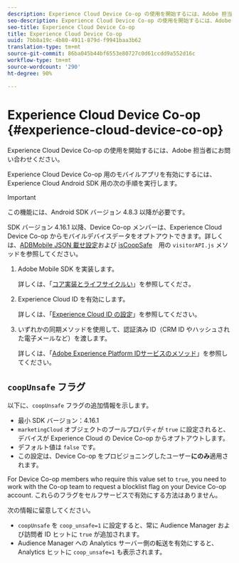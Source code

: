 ```yaml
---
description: Experience Cloud Device Co-op の使用を開始するには、Adobe 担当者にお問い合わせください。
seo-description: Experience Cloud Device Co-op の使用を開始するには、Adobe 担当者にお問い合わせください。
seo-title: Experience Cloud Device Co-op
title: Experience Cloud Device Co-op
uuid: 7bb8a19c-4b80-4911-879d-f9941baa3b62
translation-type: tm+mt
source-git-commit: 86ba045b44bf6553e80727c0d61ccdd9a552d16c
workflow-type: tm+mt
source-wordcount: '290'
ht-degree: 90%

---
```



# Experience Cloud Device Co-op {#experience-cloud-device-co-op}

Experience Cloud Device Co-op の使用を開始するには、Adobe 担当者にお問い合わせください。

Experience Cloud Device Co-op 用のモバイルアプリを有効にするには、Experience Cloud Android SDK 用の次の手順を実行します。

>[!IMPORTANT]
>
>この機能には、Android SDK バージョン 4.8.3 以降が必要です。

SDK バージョン 4.16.1 以降、Device Co-op メンバーは、Experience Cloud Device Co-op からモバイルデバイスデータをオプトアウトできます。詳しくは、[ADBMobile JSON 載せ設定](/help/android/configuration/json-config/json-config.md)および [isCoopSafe](https://docs.adobe.com/content/help/ja-JP/id-service/using/id-service-api/configurations/coopsafe.html)　用の `visitorAPI.js` メソッドを参照してください。

1. Adobe Mobile SDK を実装します。

   詳しくは、「[コア実装とライフサイクルい](/help/android/getting-started/dev-qs.md)」を参照してくださ。
1. Experience Cloud ID を有効にします。

   詳しくは、「[Experience Cloud ID の設定](/help/android/c-marketing-cloud/mcvid.md)」を参照してください。
1. いずれかの同期メソッドを使用して、認証済み ID（CRM ID やハッシュされた電子メールなど）を渡します。

   詳しくは、「[Adobe Experience Platform IDサービスのメソッド](/help/android/c-marketing-cloud/mc-methods.md)」を参照してください。

## `coopUnsafe` フラグ

以下に、`coopUnsafe` フラグの追加情報を示します。

* 最小 SDK バージョン：4.16.1
* `marketingCloud` オブジェクトのブールプロパティが `true` に設定されると、デバイスが Experience Cloud の Device Co-op からオプトアウトします。
* デフォルト値は `false` です。
* この設定は、Device Co-op をプロビジョニングしたユーザー&#x200B;**にのみ**&#x200B;適用されます。

For Device Co-op members who require this value set to `true`, you need to work with the Co-op team to request a blocklist flag on your Device Co-op account. これらのフラグをセルフサービスで有効にする方法はありません。

次の情報に留意してください。

* `coopUnsafe` を `coop_unsafe=1` に設定すると、常に Audience Manager および訪問者 ID ヒットに `true` が追加されます。
* Audience Manager への Analytics サーバー側の転送を有効にすると、Analytics ヒットに `coop_unsafe=1` も表示されます。